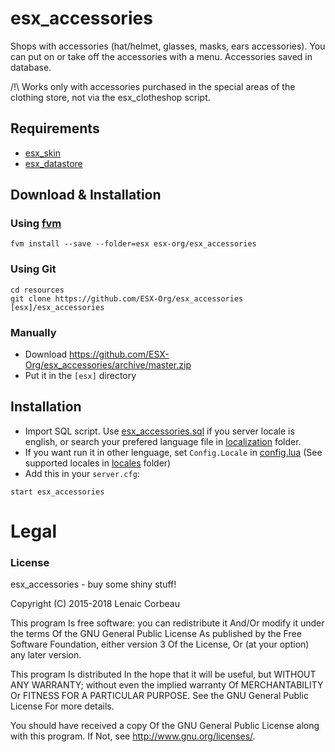 # esx_accessories

Shops with accessories (hat/helmet, glasses, masks, ears accessories). You can put on or take off the accessories with a menu. Accessories saved in database.

/!\ Works only with accessories purchased in the special areas of the clothing store, not via the esx_clotheshop script.

## Requirements
- [esx_skin](https://github.com/ESX-Org/esx_skin)
- [esx_datastore](https://github.com/ESX-Org/esx_datastore)

## Download & Installation

### Using [fvm](https://github.com/qlaffont/fvm-installer)
```
fvm install --save --folder=esx esx-org/esx_accessories
```

### Using Git
```
cd resources
git clone https://github.com/ESX-Org/esx_accessories [esx]/esx_accessories
```

### Manually
- Download https://github.com/ESX-Org/esx_accessories/archive/master.zip
- Put it in the `[esx]` directory

## Installation
- Import SQL script. Use [esx_accessories.sql](esx_accessories.sql) if you server locale is english, or search your prefered language file in [localization](localization) folder.
- If you want run it in other lenguage, set `Config.Locale` in [config.lua](config.lua) (See supported locales in [locales](locales) folder)
- Add this in your `server.cfg`:

```
start esx_accessories
```

# Legal
### License
esx_accessories - buy some shiny stuff!

Copyright (C) 2015-2018 Lenaic Corbeau

This program Is free software: you can redistribute it And/Or modify it under the terms Of the GNU General Public License As published by the Free Software Foundation, either version 3 Of the License, Or (at your option) any later version.

This program Is distributed In the hope that it will be useful, but WITHOUT ANY WARRANTY; without even the implied warranty Of MERCHANTABILITY Or FITNESS FOR A PARTICULAR PURPOSE. See the GNU General Public License For more details.

You should have received a copy Of the GNU General Public License along with this program. If Not, see http://www.gnu.org/licenses/.

